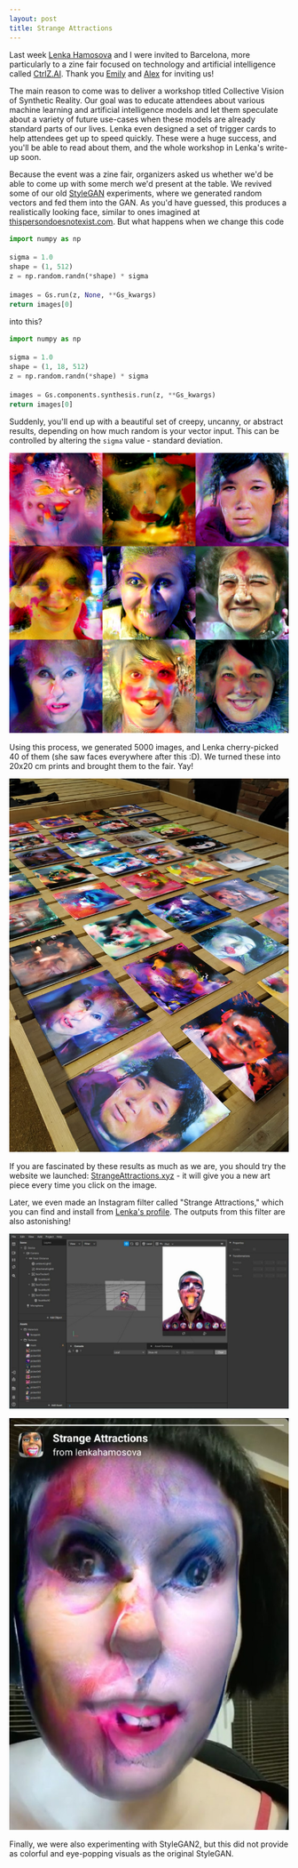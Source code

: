 ```yaml
---
layout: post
title: Strange Attractions
---
```


Last week [Lenka Hamosova](https://hamosova.com) and I were invited to Barcelona, more particularly to a zine fair focused on technology and artificial intelligence called [CtrlZ.AI](https://ctrlz.ai/). Thank you [Emily](https://cs.nyu.edu/~denton/) and [Alex](https://alex-hanna.com/) for inviting us!

The main reason to come was to deliver a workshop titled Collective Vision of Synthetic Reality. Our goal was to educate attendees about various machine learning and artificial intelligence models and let them speculate about a variety of future use-cases when these models are already standard parts of our lives. Lenka even designed a set of trigger cards to help attendees get up to speed quickly. These were a huge success, and you'll be able to read about them, and the whole workshop in Lenka's write-up soon.

Because the event was a zine fair, organizers asked us whether we'd be able to come up with some merch we'd present at the table. We revived some of our old [StyleGAN](https://github.com/NVlabs/stylegan) experiments, where we generated random vectors and fed them into the GAN. As you'd have guessed, this produces a realistically looking face, similar to ones imagined at [thispersondoesnotexist.com](https://thispersondoesnotexist.com/). But what happens when we change this code

``` python
import numpy as np

sigma = 1.0
shape = (1, 512)
z = np.random.randn(*shape) * sigma

images = Gs.run(z, None, **Gs_kwargs)
return images[0]
```

into this?

``` python
import numpy as np

sigma = 1.0
shape = (1, 18, 512)
z = np.random.randn(*shape) * sigma

images = Gs.components.synthesis.run(z, **Gs_kwargs)
return images[0]
```

Suddenly, you'll end up with a beautiful set of creepy, uncanny, or abstract results, depending on how much random is your vector input. This can be controlled by altering the `sigma` value - standard deviation.

[![strange-attractions-thumbs](/assets/strange-attractions-thumbs.jpg)](https://strangeattractions.xyz/)

Using this process, we generated 5000 images, and Lenka cherry-picked 40 of them (she saw faces everywhere after this :D). We turned these into 20x20 cm prints and brought them to the fair. Yay!

[![strange-attractions-prints](/assets/strange-attractions-prints.jpg)](https://strangeattractions.xyz/)

If you are fascinated by these results as much as we are, you should try the website we launched: [StrangeAttractions.xyz](https://strangeattractions.xyz) - it will give you a new art piece every time you click on the image.

Later, we even made an Instagram filter called "Strange Attractions," which you can find and install from [Lenka's profile](https://instagram.com/lenkahamosova/). The outputs from this filter are also astonishing!

[![strange-attractions-sparkar](/assets/strange-attractions-sparkar.jpg)](https://instagram.com/lenkahamosova/)

[![strange-attractions-instagram](/assets/strange-attractions-instagram.jpg)](https://instagram.com/lenkahamosova/)

Finally, we were also experimenting with StyleGAN2, but this did not provide as colorful and eye-popping visuals as the original StyleGAN.
